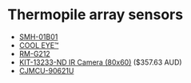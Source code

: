 # Thermopile array sensors
- [SMH-01B01](http://www.npc.co.jp/en/news/release/2016/07/12/4934/)
- [COOL EYE™](http://www.excelitas.com/Downloads/Thermopile_Array_Cool_Eye.pdf)
- [RM-G212](http://shop.dmp.com.tw/INT/products/15)
- [KIT-13233-ND IR Camera (80x60)](https://www.digikey.com.au/product-detail/en/sparkfun-electronics/KIT-13233/KIT-13233-ND/7229866) ($357.63 AUD)
- [CJMCU-90621U](https://www.aliexpress.com/item/CJMCU-90621-MLX90621-MLX90621ESF-BAB-IR-IR-Array-Sensor-Module-Winder/32831881920.html?spm=2114.search0104.3.20.5940b8925s18x4&ws_ab_test=searchweb0_0,searchweb201602_5_10065_10344_10068_10130_10342_10547_10325_10343_10546_10340_10548_10341_10084_10083_10618_10615_10307_10131_10132_10133_10313_10059_10534_100031_10103_441_10624_442_10623_10622_10621_10620_10142,searchweb201603_25,ppcSwitch_5&algo_expid=4a3dca91-26b0-446a-b191-91c24473d8a6-3&algo_pvid=4a3dca91-26b0-446a-b191-91c24473d8a6&priceBeautifyAB=4)

